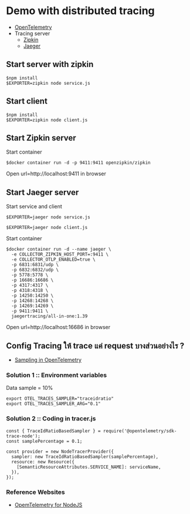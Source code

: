 # Demo with distributed tracing
* [OpenTelemetry](https://opentelemetry.io/)
* Tracing server
  * [Zipkin](https://zipkin.io/)
  * [Jaeger](https://www.jaegertracing.io/)

## Start server with zipkin
```
$npm install
$EXPORTER=zipkin node service.js
```

## Start client
```
$npm install
$EXPORTER=zipkin node client.js
```

## Start Zipkin server
Start container
```
$docker container run -d -p 9411:9411 openzipkin/zipkin
```

Open url=http://localhost:9411 in browser

## Start Jaeger server
Start service and client
```
$EXPORTER=jaeger node service.js

$EXPORTER=jaeger node client.js
```

Start container
```
$docker container run -d --name jaeger \
  -e COLLECTOR_ZIPKIN_HOST_PORT=:9411 \
  -e COLLECTOR_OTLP_ENABLED=true \
  -p 6831:6831/udp \
  -p 6832:6832/udp \
  -p 5778:5778 \
  -p 16686:16686 \
  -p 4317:4317 \
  -p 4318:4318 \
  -p 14250:14250 \
  -p 14268:14268 \
  -p 14269:14269 \
  -p 9411:9411 \
  jaegertracing/all-in-one:1.39
```

Open url=http://localhost:16686 in browser


## Config Tracing ให้ trace แค่ request บางส่วนอย่างไร ?
* [Sampling in OpenTelemetry](https://opentelemetry.io/docs/instrumentation/js/sampling/)

### Solution 1 :: Environment variables

Data sample = 10%
```
export OTEL_TRACES_SAMPLER="traceidratio"
export OTEL_TRACES_SAMPLER_ARG="0.1"
```

### Solution 2 :: Coding in tracer.js
```
const { TraceIdRatioBasedSampler } = require('@opentelemetry/sdk-trace-node');
const samplePercentage = 0.1;

const provider = new NodeTracerProvider({
  sampler: new TraceIdRatioBasedSampler(samplePercentage),
  resource: new Resource({
    [SemanticResourceAttributes.SERVICE_NAME]: serviceName,
  }),
});
```

### Reference Websites
* [OpemTelemetry for NodeJS](https://opentelemetry.io/docs/instrumentation/js/getting-started/nodejs/)